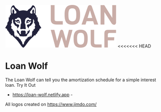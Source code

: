 ![Loan Wolf Logo](img/LoanWolf/LoanWolf.svg)
<<<<<<< HEAD


# Loan Wolf
The Loan Wolf can tell you the amortization schedule for a simple interest loan.
Try It Out

- https://loan-wolf.netlify.app -

All logos created on https://www.jimdo.com/